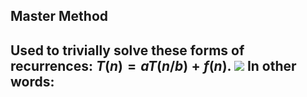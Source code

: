 ## Master Method
Used to trivially solve these forms of recurrences: $T(n) = aT(n/b) + f(n)$.
![](Pasted%20image%2020230127110109.png)
In other words:
- 